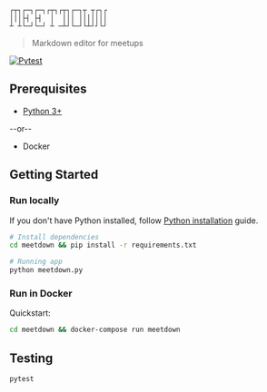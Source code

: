 ```
┌┬┐┌─┐┌─┐┌┬┐┌┬┐┌─┐┬ ┬┌┐┌
│││├┤ ├┤  │  │││ │││││││
┴ ┴└─┘└─┘ ┴ ─┴┘└─┘└┴┘┘└┘
```
> Markdown editor for meetups

[![Pytest](https://github.com/frontdesk/meetdown/actions/workflows/pytest.yml/badge.svg)](https://github.com/frontdesk/meetdown/actions/workflows/pytest.yml)

## Prerequisites

* [Python 3+](https://github.com/frontdesk/meetdown/blob/main/python_installation_guide.md)

--or--  

* Docker

## Getting Started

### Run locally

If you don't have Python installed, follow [Python installation](https://github.com/frontdesk/meetdown/blob/main/python_installation_guide.md) guide.

```bash
# Install dependencies
cd meetdown && pip install -r requirements.txt

# Running app
python meetdown.py
```

### Run in Docker

Quickstart:
```bash
cd meetdown && docker-compose run meetdown

```

## Testing

```bash
pytest
```
